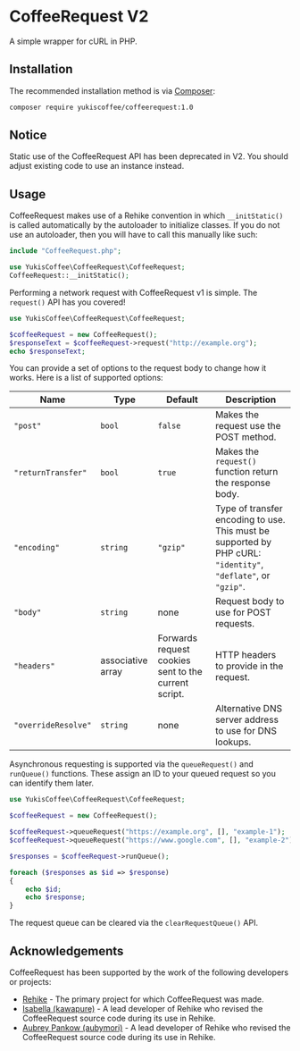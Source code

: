 # CoffeeRequest V2

A simple wrapper for cURL in PHP.

## Installation

The recommended installation method is via [Composer](//getcomposer.org):

```sh
composer require yukiscoffee/coffeerequest:1.0
```

## Notice

Static use of the CoffeeRequest API has been deprecated in V2. You should adjust existing code to use an instance instead.

## Usage

CoffeeRequest makes use of a Rehike convention in which `__initStatic()` is called automatically by the autoloader to initialize classes. If you do not use an autoloader, then you will have to call this manually like such:

```php
include "CoffeeRequest.php";

use YukisCoffee\CoffeeRequest\CoffeeRequest;
CoffeeRequest::__initStatic();
```

Performing a network request with CoffeeRequest v1 is simple. The `request()` API has you covered!

```php
use YukisCoffee\CoffeeRequest\CoffeeRequest;

$coffeeRequest = new CoffeeRequest();
$responseText = $coffeeRequest->request("http://example.org");
echo $responseText;
```

You can provide a set of options to the request body to change how it works. Here is a list of supported options:

| **Name**            | **Type**          | **Default**                                          | **Description**                                                                                               |
|---------------------|-------------------|------------------------------------------------------|---------------------------------------------------------------------------------------------------------------|
| `"post"`            | `bool`            | `false`                                              | Makes the request use the POST method.                                                                        |
| `"returnTransfer"`  | `bool`            | `true`                                               | Makes the `request()` function return the response body.                                                      |
| `"encoding"`        | `string`          | `"gzip"`                                             | Type of transfer encoding to use. This must be supported by PHP cURL: `"identity"`, `"deflate"`, or `"gzip"`. |
| `"body"`            | `string`          | none                                                 | Request body to use for POST requests.                                                                        |
| `"headers"`         | associative array | Forwards request cookies sent to the current script. | HTTP headers to provide in the request.                                                                       |
| `"overrideResolve"` | `string`          | none                                                 | Alternative DNS server address to use for DNS lookups.                                                        |

Asynchronous requesting is supported via the `queueRequest()` and `runQueue()` functions. These assign an ID to your queued request so you can identify them later.

```php
use YukisCoffee\CoffeeRequest\CoffeeRequest;

$coffeeRequest = new CoffeeRequest();

$coffeeRequest->queueRequest("https://example.org", [], "example-1");
$coffeeRequest->queueRequest("https://www.google.com", [], "example-2");

$responses = $coffeeRequest->runQueue();

foreach ($responses as $id => $response)
{
    echo $id;
    echo $response;
}
```

The request queue can be cleared via the `clearRequestQueue()` API.

## Acknowledgements

CoffeeRequest has been supported by the work of the following developers or projects:

- [Rehike](//github.com/Rehike/Rehike) - The primary project for which CoffeeRequest was made.
- [Isabella (kawapure)](//github.com/kawapure) - A lead developer of Rehike who revised the CoffeeRequest source code during its use in Rehike.
- [Aubrey Pankow (aubymori)](//github.com/aubymori) - A lead developer of Rehike who revised the CoffeeRequest source code during its use in Rehike.